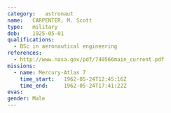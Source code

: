 ```yaml
---
category:	astronaut
name:	CARPENTER, M. Scott
type:	military
dob:	1925-05-01
qualifications:
  - BSc in aeronautical engineering
references:
  - http://www.nasa.gov/pdf/740566main_current.pdf
missions:
  - name: Mercury-Atlas 7
    time_start:   1962-05-24T12:45:16Z
    time_end:     1962-05-24T17:41:22Z
evas:
gender:	Male
---
```


